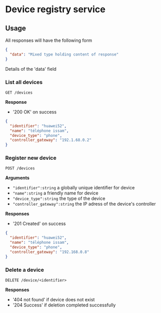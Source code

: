 # Device registry service

## Usage

All responses will have the following form

```json
{
  "data": "Mixed type holding content of response"
}
```


Details of the 'data' field

### List all devices

`GET /devices`

**Response**

- '200 OK' on success

```json
{
  "identifier": "huawei52",
  "name": "téléphone issam",
  "device_type": "phone",
  "controller_gateway": "192.1.68.0.2"
}
```

### Register new device

`POST /devices`

**Arguments**

- `"identifier":string` a globally unique identifier for device
- `"name":string` a friendly name for device
- `"device_type":string` the type of the device
- `"controller_gateway":string` the IP adress of the device's controller

**Responses**

- '201 Created' on success

```json
{
  "identifier": "huawei52",
  "name": "téléphone issam",
  "device_type": "phone",
  "controller_gateway": "192.168.0.8"
}
```

### Delete a device

`DELETE /device/<identifier>`

**Responses**

- '404 not found' if device does not exist
- '204 Success' if deletion completed successfully

